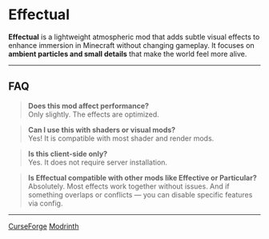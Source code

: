 # Effectual

**Effectual** is a lightweight atmospheric mod that adds subtle visual effects to enhance immersion in Minecraft without changing gameplay. It focuses on **ambient particles and small details** that make the world feel more alive.

---

##  FAQ

> **Does this mod affect performance?**  
> Only slightly. The effects are optimized.

> **Can I use this with shaders or visual mods?**  
> Yes! It is compatible with most shader and render mods.

> **Is this client-side only?**  
> Yes. It does not require server installation.

> **Is Effectual compatible with other mods like Effective or Particular?**  
> Absolutely. Most effects work together without issues. And if something overlaps or conflicts — you can disable specific features via config.

---

[CurseForge](https://www.curseforge.com/minecraft/mc-mods/effectual)
[Modrinth](https://modrinth.com/mod/effectual)

